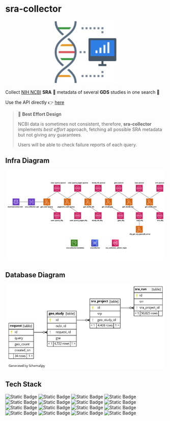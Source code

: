 # sra-collector

<p align="center">
  <img width="200" src="https://github.com/arcones/sra-collector/blob/main/bioinformaticsbyflaticon.png?raw=true" alt="SRA Collector Logo by Flaticon"/>
</p>



Collect [NIH NCBI](https://www.ncbi.nlm.nih.gov) **SRA** 🧬 metadata of several **GDS** studies in one search 🔮

Use the API directly 👉 [here](https://arcones.github.io/sra-collector/)

> 📢 **Best Effort Design**
>
> NCBI data is sometimes not consistent, therefore, **sra-collector** implements _best effort_ approach, fetching all possible SRA metadata but not giving any guarantees.
>
> Users will be able to check failure reports of each query.


## Infra Diagram
![alt text](./infra/diagram.png "Infrastructure diagram")

## Database Diagram
![alt text](./db/diagram.png "Database diagram")

## Tech Stack

![Static Badge](https://img.shields.io/badge/AWS-orange?logo=amazonaws)
![Static Badge](https://img.shields.io/badge/Python-blue?logo=python&logoColor=yellow)
![Static Badge](https://img.shields.io/badge/Terraform-lavender?logo=terraform)
![Static Badge](https://img.shields.io/badge/PostgreSQL-yellow?logo=postgresql)
![Static Badge](https://img.shields.io/badge/docker-white?logo=docker)
![Static Badge](https://img.shields.io/badge/git-moccasin?logo=git)
![Static Badge](https://img.shields.io/badge/GHActions-black?logo=githubactions)
![Static Badge](https://img.shields.io/badge/Dependabot-deepskyblue?logo=dependabot)
![Static Badge](https://img.shields.io/badge/Swagger-brightgreen?logo=swagger&logoColor=white)
![Static Badge](https://img.shields.io/badge/OpenAPI-dimgray?logo=openapiinitiative)
![Static Badge](https://img.shields.io/badge/SchemaSpy-cornflowerblue?logo=amazondocumentdb&logoColor=black)
![Static Badge](https://img.shields.io/badge/Flyway-red?logo=flyway)
![Static Badge](https://img.shields.io/badge/opensearch-blue?logo=opensearch)
![Static Badge](https://img.shields.io/badge/Precommit-white?logo=precommit)
![Static Badge](https://img.shields.io/badge/make-indigo?logo=cmake)
![Static Badge](https://img.shields.io/badge/bash-black?logo=gnubash&logoColor=chartreuse)
